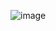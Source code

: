 ![image](https://github.com/AdhamMahgoub/Embedded_Systems_KS/assets/120437302/8303e2d1-28e6-4faa-9181-46ede97befda)
